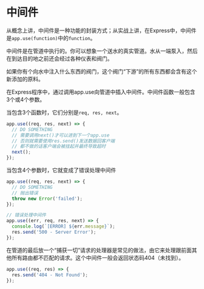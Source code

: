 # 中间件

从概念上讲，中间件是一种功能的封装方式；从实战上讲，在Express中，中间件是`app.use(function)`中的`function`。

中间件是在管道中执行的。你可以想象一个送水的真实管道。水从一端泵入，然后在到达目的地之前还会经过各种仪表和阀门。

如果你有个向水中注入什么东西的阀门，这个阀门“下游”的所有东西都会含有这个新添加的原料。

在Express程序中，通过调用app.use向管道中插入中间件。中间件函数一般包含3个或4个参数。

当包含3个函数时，它们分别是`req, res, next`。

```js
app.use((req, res, next) => {
  // DO SOMETHING
  // 需要调用next()才可以进到下一个app.use
  // 否则就需要使用res.send()发送数据回客户端
  // 都不做的话客户端会被挂起并最终导致超时
  next();
});
```

当包含4个参数时，它就变成了错误处理中间件

```js
app.use((req, res, next) => {
  // DO SOMETHING
  // 抛出错误
  throw new Error('failed');
});

// 错误处理中间件
app.use((err, req, res, next) => {
  console.log(`[ERROR] ${err.message}`);
  res.send('500 - Server Error');
});
```

在管道的最后放一个“捕获一切”请求的处理器是常见的做法，由它来处理跟前面其他所有路由都不匹配的请求。这个中间件一般会返回状态码404（未找到）。

```js
app.use((req, res) => {
  res.send('404 - Not Found');
});
```
